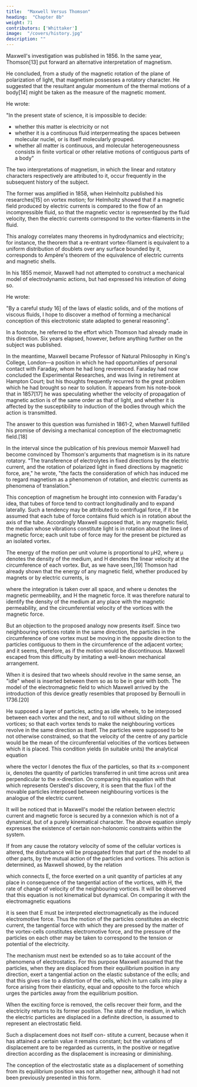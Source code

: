```yaml
---
title:  "Maxwell Versus Thomson"
heading:  "Chapter 8b"
weight: 71
contributors: ['Whittaker']
image:  "/covers/history.jpg"
description: ""
---
```



Maxwell's investigation was published in 1856. In the same year, Thomson[13] put forward an alternative interpretation of magnetism. 

He concluded, from a study of the magnetic rotation of the plane of polarization of light, that magnetism possesses a rotatory character. He suggested that the resultant angular momentum of the thermal motions of a body[14] might be taken as the measure of the magnetic moment. 

He wrote:

<!-- "Tho explanation," he wrote, "of all phenomena of electromagnetic attraction or repulsion, or of electromagnetic induction, is to be looked for simply in the inertia or pressure of the matter of which the motions constitute heat.  -->

"In the present state of science, it is impossible to decide:
- whether this matter is electricity or not
- whether it is a continuous fluid interpermeating the spaces between molecular nuclei, or is itself molecularly grouped.
- whether all matter is continuous, and molecular heterogeneousness consists in finite vortical or other relative motions of contiguous parts of a body"


The two interpretations of magnetism, in which the linear and rotatory characters respectively are attributed to it, occur frequently in the subsequent history of the subject. 

The former was amplified in 1858, when Helmholtz published his researches[15] on vortex motion; for Helmholtz showed that if a magnetic field produced by electric currents is compared to the flow of an incompressible fluid, so that the magnetic vector is represented by the fluid velocity, then the electric currents correspond to the vortex-filaments in the fluid. 

This analogy correlates many theorems in hydrodynamics and electricity; for instance, the theorem that a re-entrant vortex-filament is equivalent to a uniform distribution of doublets over any surface bounded by it, corresponds to Ampère's theorem of the equivalence of electric currents and magnetic shells.

In his 1855 memoir, Maxwell had not attempted to construct a mechanical model of electrodynamic actions, but had expressed his inteution of doing so. 

He wrote:

"By a careful study 16] of the laws of elastic solids, and of the motions of viscous fluids, I hope to discover a method of forming a mechanical conception of this electrotonic state adapted to general reasoning".

In a footnote, he referred to the effort which Thomson had already made in this direction. Six years elapsed, however, before anything further on the subject was published.

In the meantime, Maxwell became Professor of Natural Philosophy in King's College, London—a position in which he had opportunities of personal contact with Faraday, whom he had long reverenced. Faraday had now concluded the Experimental Researches, and was living in retirement at Hampton Court; but his thoughts frequently recurred to the great problem which he had brought so near to solution. It appears from his note-book that in 1857[17] he was speculating whether the velocity of propagation of magnetic action is of the same order as that of light, and whether it is affected by the susceptibility to induction of the bodies through which the action is transmitted.

The answer to this question was furnished in 1861-2, when Maxwell fulfilled his promise of devising a mechanical conception of the electromagnetic field.[18]

In the interval since the publication of his previous memoir Maxwell had become convinced by Thomson's arguments that magnetism is in its nature rotatory. "The transference of electrolytes in fixed directions by the electric current, and the rotation of polarized light in fixed directions by magnetic force, are," he wrote, "the facts the consideration of which has induced me to regard magnetism as a phenomenon of rotation, and electric currents as phenomena of translation."

This conception of magnetism he brought into connexion with Faraday's idea, that tubes of force tend to contract longitudinally and to expand laterally. Such a tendency may be attributed to centrifugal force, if it be assumed that each tube of force contains fluid which is in rotation about the axis of the tube. Accordingly Maxwell supposed that, in any magnetic field, the median whose vibrations constitute light is in rotation about the lines of magnetic force; each unit tube of force may for the present be pictured as an isolated vortex.

The energy of the motion per unit volume is proportional to μH2, where μ denotes the density of the medium, and H denotes the linear velocity at the circumference of each vortex. But, as we have seen,[19] Thomson had already shown that the energy of any magnetic field, whether produced by magnets or by electric currents, is


where the integration is taken over all space, and where u denotes the magnetic permeability, and H the magnetic force. It was therefore natural to identify the density of the medium at any place with the magnetic permeability, and the circumferential velocity of the vortices with the magnetic force.

But an objection to the proposed analogy now presents itself. Since two neighbouring vortices rotate in the same direction, the particles in the circumference of one vortex must be moving in the opposite direction to the particles contiguous to them in the circumference of the adjacent vortex; and it seems, therefore, as if the motion would be discontinuous. Maxwell escaped from this difficulty by imitating a well-known mechanical arrangement.

When it is desired that two wheels should revolve in the same sense, an "idle" wheel is inserted between them so as to be in gear with both. The model of the electromagnetic field to which Maxwell arrived by the introduction of this device greatly resembles that proposed by Bernoulli in 1736.[20] 

He supposed a layer of particles, acting as idle wheels, to be interposed between each vortex and the next, and to roll without sliding on the vortices; so that each vortex tends to make the neighbouring vortices revolve in the same direction as itself. The particles were supposed to be not otherwise constrained, so that the velocity of the centre of any particle would be the mean of the circumferential velocities of the vortices between which it is placed. This condition yields (in suitable units) the analytical equation


where the vector l denotes the flux of the particles, so that its x-component ix, denotes the quantity of particles transferred in unit time across unit area perpendicular to the x-direction. On comparing this equation with that which represents Oersted's discovery, it is seen that the flux l of the movable particles interposed between neighbouring vortices is the analogue of the electric current.

It will be noticed that in Maxwell's model the relation between electric current and magnetic force is secured by a connexion which is not of a dynamical, but of a purely kinematical character. The above equation simply expresses the existence of certain non-holonomic constraints within the system.

If from any cause the rotatory velocity of some of the cellular vortices is altered, the disturbance will be propagated from that part of the model to all other parts, by the mutual action of the particles and vortices. This action is determined, as Maxwell showed, by the relation


which connects E, the force exerted on a unit quantity of particles at any place in consequence of the tangential action of the vortices, with Ḣ, the rate of change of velocity of the neighbouring vortices. It will be observed that this equation is not kinematical but dynamical. On comparing it with the electromagnetic equations


it is seen that E must be interpreted electromagnetically as the induced electromotive force. Thus the motion of the particles constitutes an electric current, the tangential force with which they are pressed by the matter of the vortex-cells constitutes electromotive force, and the pressure of the particles on each other may be taken to correspond to the tension or potential of the electricity.

The mechanism must next be extended so as to take account of the phenomena of electrostatics. For this purpose Maxwell assumed that the particles, when they are displaced from their equilibrium position in any direction, exert a tangential action on the elastic substance of the eclls; and that this gives rise to a distortion of the cells, which in turn calls into play a force arising from their elasticity, equal and opposite to the force which urges the particles away from the equilibrium position.

When the exciting force is removed, the cells recover their form, and the electricity returns to its former position. The state of the medium, in which the electric particles are displaced in a definite direction, is assumed to represent an electrostatic field. 

Such a displacement does not itself con- stitute a current, because when it has attained a certain value it remains constant; but the variations of displacement are to be regarded as currents, in the positive or negative direction according as the displacement is increasing or diminishing.

The conception of the electrostatic state as a displacement of something from its equilibrium position was not altogether new, although it had not been previously presented in this form.
